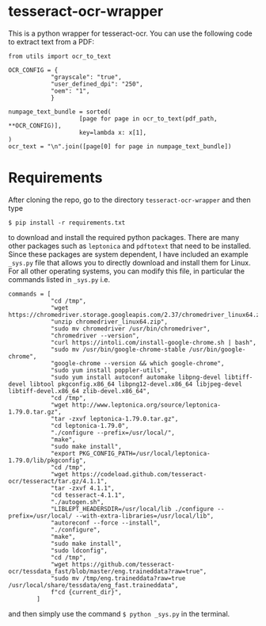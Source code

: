 # tesseract-ocr-wrapper
This is a python wrapper for tesseract-ocr. You can use the following code to extract text from a PDF:


```
from utils import ocr_to_text

OCR_CONFIG = {
            "grayscale": "true",
            "user_defined_dpi": "250",
            "oem": "1",
            }

numpage_text_bundle = sorted(
                    [page for page in ocr_to_text(pdf_path, **OCR_CONFIG)],
                    key=lambda x: x[1],
)
ocr_text = "\n".join([page[0] for page in numpage_text_bundle])
```

# Requirements

After cloning the repo, go to the directory `tesseract-ocr-wrapper` and then type
```
$ pip install -r requirements.txt
```
to download and install the required python packages. There are many other packages such as `leptonica` and `pdftotext` that need to be installed.
Since these packages are system dependent, I have included an example `_sys.py` file that allows you 
to directly download and install them for Linux. For all other operating systems, you can modify this file, in particular the commands listed in `_sys.py` i.e.

```
commands = [
            "cd /tmp",
            "wget https://chromedriver.storage.googleapis.com/2.37/chromedriver_linux64.zip",
            "unzip chromedriver_linux64.zip",
            "sudo mv chromedriver /usr/bin/chromedriver",
            "chromedriver --version",
            "curl https://intoli.com/install-google-chrome.sh | bash",
            "sudo mv /usr/bin/google-chrome-stable /usr/bin/google-chrome",
            "google-chrome --version && which google-chrome",
            "sudo yum install poppler-utils",
            "sudo yum install autoconf automake libpng-devel libtiff-devel libtool pkgconfig.x86_64 libpng12-devel.x86_64 libjpeg-devel libtiff-devel.x86_64 zlib-devel.x86_64",
            "cd /tmp",
            "wget http://www.leptonica.org/source/leptonica-1.79.0.tar.gz",
            "tar -zxvf leptonica-1.79.0.tar.gz",
            "cd leptonica-1.79.0",
            "./configure --prefix=/usr/local/",
            "make",
            "sudo make install",
            "export PKG_CONFIG_PATH=/usr/local/leptonica-1.79.0/lib/pkgconfig",
            "cd /tmp",
            "wget https://codeload.github.com/tesseract-ocr/tesseract/tar.gz/4.1.1",
            "tar -zxvf 4.1.1",
            "cd tesseract-4.1.1",
            "./autogen.sh",
            "LIBLEPT_HEADERSDIR=/usr/local/lib ./configure --prefix=/usr/local/ --with-extra-libraries=/usr/local/lib",
            "autoreconf --force --install",
            "./configure",
            "make",
            "sudo make install",
            "sudo ldconfig",
            "cd /tmp",
            "wget https://github.com/tesseract-ocr/tessdata_fast/blob/master/eng.traineddata?raw=true",
            "sudo mv /tmp/eng.traineddata?raw=true /usr/local/share/tessdata/eng_fast.traineddata",
            f"cd {current_dir}",
        ]
```
and then simply use the command `$ python _sys.py` in the terminal. 
